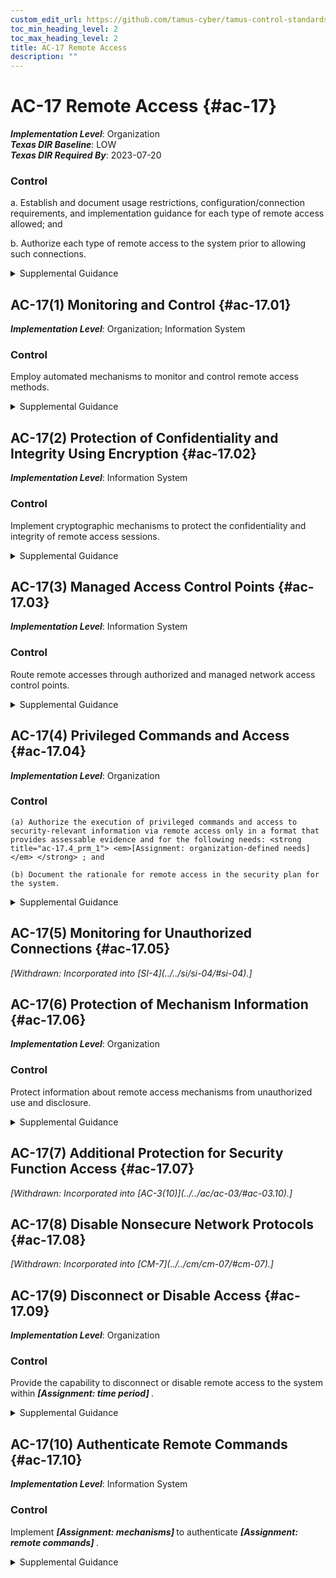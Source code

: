 ```yaml
---
custom_edit_url: https://github.com/tamus-cyber/tamus-control-standards/tree/main/content/tamus.edu/TAMUS_profile.xml
toc_min_heading_level: 2
toc_max_heading_level: 2
title: AC-17 Remote Access
description: ""
---
```


# AC-17 Remote Access {#ac-17}

_**Implementation Level**_: Organization\
_**Texas DIR Baseline**_: LOW\
_**Texas DIR Required By**_: 2023-07-20

### Control

a. Establish and document usage restrictions, configuration/connection requirements, and implementation guidance for each type of remote access allowed; and

b. Authorize each type of remote access to the system prior to allowing such connections.

<details>
  <summary>Supplemental Guidance</summary>

Remote access is access to organizational systems (or processes acting on behalf of users) that communicate through external networks such as the Internet. Types of remote access include dial-up, broadband, and wireless. Organizations use encrypted virtual private networks (VPNs) to enhance confidentiality and integrity for remote connections. The use of encrypted VPNs provides sufficient assurance to the organization that it can effectively treat such connections as internal networks if the cryptographic mechanisms used are implemented in accordance with applicable laws, executive orders, directives, regulations, policies, standards, and guidelines. Still, VPN connections traverse external networks, and the encrypted VPN does not enhance the availability of remote connections. VPNs with encrypted tunnels can also affect the ability to adequately monitor network communications traffic for malicious code. Remote access controls apply to systems other than public web servers or systems designed for public access. Authorization of each remote access type addresses authorization prior to allowing remote access without specifying the specific formats for such authorization. While organizations may use information exchange and system connection security agreements to manage remote access connections to other systems, such agreements are addressed as part of <a xmlns="http://csrc.nist.gov/ns/oscal/1.0" href="#ca-3">CA-3</a> . Enforcing access restrictions for remote access is addressed via <a xmlns="http://csrc.nist.gov/ns/oscal/1.0" href="#ac-3">AC-3</a>.

</details>

## AC-17(1) Monitoring and Control {#ac-17.01}

_**Implementation Level**_: Organization; Information System

### Control

Employ automated mechanisms to monitor and control remote access methods.

<details>
  <summary>Supplemental Guidance</summary>

Monitoring and control of remote access methods allows organizations to detect attacks and help ensure compliance with remote access policies by auditing the connection activities of remote users on a variety of system components, including servers, notebook computers, workstations, smart phones, and tablets. Audit logging for remote access is enforced by <a xmlns="http://csrc.nist.gov/ns/oscal/1.0" href="#au-2">AU-2</a> . Audit events are defined in <a xmlns="http://csrc.nist.gov/ns/oscal/1.0" href="#au-2_smt.a">AU-2a</a>.

</details>

## AC-17(2) Protection of Confidentiality and Integrity Using Encryption {#ac-17.02}

_**Implementation Level**_: Information System

### Control

Implement cryptographic mechanisms to protect the confidentiality and integrity of remote access sessions.

<details>
  <summary>Supplemental Guidance</summary>

Virtual private networks can be used to protect the confidentiality and integrity of remote access sessions. Transport Layer Security (TLS) is an example of a cryptographic protocol that provides end-to-end communications security over networks and is used for Internet communications and online transactions.

</details>

## AC-17(3) Managed Access Control Points {#ac-17.03}

_**Implementation Level**_: Information System

### Control

Route remote accesses through authorized and managed network access control points.

<details>
  <summary>Supplemental Guidance</summary>

Organizations consider the Trusted Internet Connections (TIC) initiative <a xmlns="http://csrc.nist.gov/ns/oscal/1.0" href="#4f42ee6e-86cc-403b-a51f-76c2b4f81b54">DHS TIC</a> requirements for external network connections since limiting the number of access control points for remote access reduces attack surfaces.

</details>

## AC-17(4) Privileged Commands and Access {#ac-17.04}

_**Implementation Level**_: Organization

### Control

    (a) Authorize the execution of privileged commands and access to security-relevant information via remote access only in a format that provides assessable evidence and for the following needs: <strong title="ac-17.4_prm_1"> <em>[Assignment: organization-defined needs]</em> </strong> ; and

    (b) Document the rationale for remote access in the security plan for the system.

<details>
  <summary>Supplemental Guidance</summary>

Remote access to systems represents a significant potential vulnerability that can be exploited by adversaries. As such, restricting the execution of privileged commands and access to security-relevant information via remote access reduces the exposure of the organization and the susceptibility to threats by adversaries to the remote access capability.

</details>

## AC-17(5) Monitoring for Unauthorized Connections {#ac-17.05}


<prop xmlns="http://csrc.nist.gov/ns/oscal/1.0" name="status" value="withdrawn">
               <em>[Withdrawn: Incorporated into [SI-4](../../si/si-04/#si-04).]</em>
            </prop>
            

## AC-17(6) Protection of Mechanism Information {#ac-17.06}

_**Implementation Level**_: Organization

### Control

Protect information about remote access mechanisms from unauthorized use and disclosure.

<details>
  <summary>Supplemental Guidance</summary>

Remote access to organizational information by non-organizational entities can increase the risk of unauthorized use and disclosure about remote access mechanisms. The organization considers including remote access requirements in the information exchange agreements with other organizations, as applicable. Remote access requirements can also be included in rules of behavior (see <a xmlns="http://csrc.nist.gov/ns/oscal/1.0" href="#pl-4">PL-4</a> ) and access agreements (see <a xmlns="http://csrc.nist.gov/ns/oscal/1.0" href="#ps-6">PS-6</a>).

</details>

## AC-17(7) Additional Protection for Security Function Access {#ac-17.07}


<prop xmlns="http://csrc.nist.gov/ns/oscal/1.0" name="status" value="withdrawn">
               <em>[Withdrawn: Incorporated into [AC-3(10)](../../ac/ac-03/#ac-03.10).]</em>
            </prop>
            

## AC-17(8) Disable Nonsecure Network Protocols {#ac-17.08}


<prop xmlns="http://csrc.nist.gov/ns/oscal/1.0" name="status" value="withdrawn">
               <em>[Withdrawn: Incorporated into [CM-7](../../cm/cm-07/#cm-07).]</em>
            </prop>
            

## AC-17(9) Disconnect or Disable Access {#ac-17.09}

_**Implementation Level**_: Organization

### Control

Provide the capability to disconnect or disable remote access to the system within <strong title="ac-17.09_odp"> <em>[Assignment: time period]</em> </strong>.

<details>
  <summary>Supplemental Guidance</summary>

The speed of system disconnect or disablement varies based on the criticality of missions or business functions and the need to eliminate immediate or future remote access to systems.

</details>

## AC-17(10) Authenticate Remote Commands {#ac-17.10}

_**Implementation Level**_: Information System

### Control

Implement <strong title="ac-17.10_odp.01"> <em>[Assignment: mechanisms]</em> </strong> to authenticate <strong title="ac-17.10_odp.02"> <em>[Assignment: remote commands]</em> </strong>.

<details>
  <summary>Supplemental Guidance</summary>

Authenticating remote commands protects against unauthorized commands and the replay of authorized commands. The ability to authenticate remote commands is important for remote systems for which loss, malfunction, misdirection, or exploitation would have immediate or serious consequences, such as injury, death, property damage, loss of high value assets, failure of mission or business functions, or compromise of classified or controlled unclassified information. Authentication mechanisms for remote commands ensure that systems accept and execute commands in the order intended, execute only authorized commands, and reject unauthorized commands. Cryptographic mechanisms can be used, for example, to authenticate remote commands.

</details>

